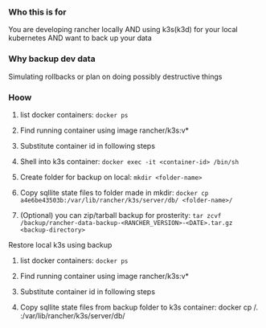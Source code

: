 ### Who this is for
You are developing rancher locally AND using k3s(k3d) for your local kubernetes AND want to back up your data

### Why backup dev data
Simulating rollbacks or plan on doing possibly destructive things

### Hoow
1. list docker containers: `docker ps`

2. Find running container using image rancher/k3s:v* 

3. Substitute container id <container-id> in following steps 

4. Shell into k3s container: `docker exec -it <container-id> /bin/sh `

5. Create folder for backup on local: `mkdir <folder-name>` 

6. Copy sqllite state files to folder made in mkdir: `docker cp a4e6be43503b:/var/lib/rancher/k3s/server/db/ <folder-name>/`

7. (Optional) you can zip/tarball backup for prosterity: `tar zcvf /backup/rancher-data-backup-<RANCHER_VERSION>-<DATE>.tar.gz <backup-directory>`

Restore local k3s using backup 

1. list docker containers: `docker ps` 

2. Find running container using image rancher/k3s:v* 

3. Substitute container id <container-id> in following steps 

4. Copy sqllite state files from backup folder to k3s container: docker cp <folder-name>/.  <container-id>:/var/lib/rancher/k3s/server/db/ 

 